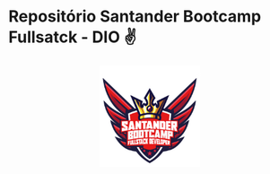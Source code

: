 # Repositório Santander Bootcamp Fullsatck - DIO ✌
<h3 align="center">
    <img alt="bootcamp santander fullstack" src="santander-fullstack.png" height="180px" />
</h3>
